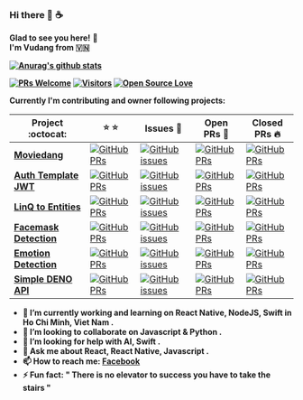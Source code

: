 ### Hi there 👋 ☕
**Glad to see you here!** :star_struck: <br> <b> I'm Vudang from 🇻🇳 

[![Anurag's github stats](https://github-readme-stats.vercel.app/api?username=giavudangle&show_icons=true&theme=nightowl)](https://github.com/anuraghazra/github-readme-stats)

[![PRs Welcome](https://img.shields.io/badge/PRs-welcome-brightgreen.svg?style=flat&logo=github)](https://github.com/giavudangle) [![Visitors](https://visitor-badge.glitch.me/badge?page_id=giavudangle.visitor-badge)](https://github.com/giavudangle) [![Open Source Love](https://badges.frapsoft.com/os/v2/open-source.svg?v=103)](https://github.com/giavudangle)

Currently I'm **contributing and owner** following projects:

|      Project :octocat:   |    :star: :star:   |     Issues :bug:   | Open PRs :bell:  | Closed PRs :fire:  |
|-------------|----------|---------|---|---|
| [**Moviedang**](https://github.com/giavudangle/moviedang) | [![GitHub PRs](https://img.shields.io/github/stars/giavudangle/moviedang?style=flat&logo=github)](https://github.com/giavudangle/moviedang) | [![GitHub issues](https://img.shields.io/github/issues/giavudangle/moviedang?color=green&logo=github&style=flat)](https://github.com/giavudangle/moviedang/issues) | [![GitHub PRs](https://img.shields.io/github/issues-pr/giavudangle/moviedang?style=flat&logo=github)](https://github.com/giavudangle/moviedang/pulls)  | [![GitHub PRs](https://img.shields.io/github/issues-pr-closed/giavudangle/moviedang?style=flat&color=critical&logo=github)](https://github.com/giavudangle/moviedang/pulls?q=is%3Apr+is%3Aclosed)  |
| [**Auth Template JWT**](https://github.com/giavudangle/backend-trackapp) | [![GitHub PRs](https://img.shields.io/github/stars/giavudangle/backend-trackapp?style=flat&logo=github)](https://github.com/giavudangle/backend-trackapp) | [![GitHub issues](https://img.shields.io/github/issues/giavudangle/backend-trackapp?color=green&logo=github&style=flat)](https://github.com/giavudangle/backend-trackapp/issues) | [![GitHub PRs](https://img.shields.io/github/issues-pr/giavudangle/backend-trackapp?style=flat&logo=github)](https://github.com/giavudangle/backend-trackapp/pulls)  | [![GitHub PRs](https://img.shields.io/github/issues-pr-closed/giavudangle/backend-trackapp?style=flat&color=critical&logo=github)](https://github.com/giavudangle/backend-trackapp/pulls?q=is%3Apr+is%3Aclosed)   |
| [**LinQ to Entities**](https://github.com/giavudangle/LinqToEntities) | [![GitHub PRs](https://img.shields.io/github/stars/giavudangle/LinqToEntities?style=flat&logo=github)](https://github.com/giavudangle/LinqToEntities) | [![GitHub issues](https://img.shields.io/github/issues/giavudangle/LinqToEntities?color=green&logo=github&style=flat)](https://github.com/giavudangle/LinqToEntities/issues) | [![GitHub PRs](https://img.shields.io/github/issues-pr/giavudangle/LinqToEntities?style=flat&logo=github)](https://github.com/giavudangle/LinqToEntities/pulls)  | [![GitHub PRs](https://img.shields.io/github/issues-pr-closed/giavudangle/LinqToEntities?style=flat&color=critical&logo=github)](https://github.com/giavudangle/LinqToEntities/pulls?q=is%3Apr+is%3Aclosed)   |
| [**Facemask Detection**](https://github.com/giavudangle/face_mask_detection_OpenCV) | [![GitHub PRs](https://img.shields.io/github/stars/giavudangle/face_mask_detection_OpenCV?style=flat&logo=github)](https://github.com/giavudangle/face_mask_detection_OpenCV) | [![GitHub issues](https://img.shields.io/github/issues/giavudangle/face_mask_detection_OpenCV?color=green&logo=github&style=flat)](https://github.com/giavudangle/face_mask_detection_OpenCV/issues) | [![GitHub PRs](https://img.shields.io/github/issues-pr/giavudangle/face_mask_detection_OpenCV?style=flat&logo=github)](https://github.com/giavudangle/face_mask_detection_OpenCVp/pulls)  | [![GitHub PRs](https://img.shields.io/github/issues-pr-closed/giavudangle/face_mask_detection_OpenCV?style=flat&color=critical&logo=github)](https://github.com/giavudangle/face_mask_detection_OpenCV/pulls?q=is%3Apr+is%3Aclosed)|
| [**Emotion Detection**](https://github.com/giavudangle/deepLearning_EmotionDetection) | [![GitHub PRs](https://img.shields.io/github/stars/giavudangle/deepLearning_EmotionDetection?style=flat&logo=github)](https://github.com/giavudangle/deepLearning_EmotionDetection) | [![GitHub issues](https://img.shields.io/github/issues/giavudangle/deepLearning_EmotionDetection?color=green&logo=github&style=flat)](https://github.com/giavudangle/deepLearning_EmotionDetection/issues) | [![GitHub PRs](https://img.shields.io/github/issues-pr/giavudangle/deepLearning_EmotionDetection?style=flat&logo=github)](https://github.com/giavudangle/deepLearning_EmotionDetection/pulls)  | [![GitHub PRs](https://img.shields.io/github/issues-pr-closed/giavudangle/deepLearning_EmotionDetection?style=flat&color=critical&logo=github)](https://github.com/giavudangle/deepLearning_EmotionDetection/pulls?q=is%3Apr+is%3Aclosed)|
| [**Simple DENO API**](https://github.com/giavudangle/simplProductAPIn) | [![GitHub PRs](https://img.shields.io/github/stars/giavudangle/simplProductAPI?style=flat&logo=github)](https://github.com/giavudangle/simplProductAPI) | [![GitHub issues](https://img.shields.io/github/issues/giavudangle/simplProductAPI?color=green&logo=github&style=flat)](https://github.com/giavudangle/simplProductAPI/issues) | [![GitHub PRs](https://img.shields.io/github/issues-pr/giavudangle/simplProductAPI?style=flat&logo=github)](https://github.com/giavudangle/simplProductAPI/pulls)  | [![GitHub PRs](https://img.shields.io/github/issues-pr-closed/giavudangle/simplProductAPI?style=flat&color=critical&logo=github)](https://github.com/giavudangle/simplProductAPI/pulls?q=is%3Apr+is%3Aclosed)|


<!-- <sup>**[Click here](https://github.com/giavudangle/jobtweets/blob/master/PROJECTS.md)** *to view my other projects.</sup>* -->

- 🔭 I’m currently working and learning on React Native, NodeJS, Swift in Ho Chi Minh, Viet Nam .
- 👯 I’m looking to collaborate on Javascript & Python .
- 🤔 I’m looking for help with AI, Swift .
- 💬 Ask me about React, React Native, Javascript .
- 📫 How to reach me: [**Facebook**](https://www.facebook.com/giavudangle)
- ⚡ Fun fact: " There is no elevator to success you have to take the stairs "
<!-- - 😄 Pronouns: ... -->
<!--
**giavudangle/giavudangle** is a ✨ _special_ ✨ repository because its `README.md` (this file) appears on your GitHub profile.

Here are some ideas to get you started:

- 🔭 I’m currently working on ...
- 🌱 I’m currently learning ...
- 👯 I’m looking to collaborate on ...
- 🤔 I’m looking for help with ...
- 💬 Ask me about ...
- 📫 How to reach me: ...
- 😄 Pronouns: ...
- ⚡ Fun fact: ...
-->
